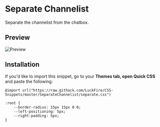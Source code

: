# Separate Channelist
Separate the channelist from the chatbox. 

## Preview
![Preview](https://cdn.discordapp.com/attachments/738968109288914976/754492733816832080/unknown.png)

## Installation
If you'd like to import this snippet, go to your  **Themes tab, open Quick CSS**  and paste the following:

	@import url("https://raw.githack.com/LuckFire/CSS-Snippets/master/SeparateChannelist/separate.css")
	
    :root {
        --border-radius: 15px 15px 0 0;
        --left-positioning: 5px;
        --right-padding: 5px;
    }
